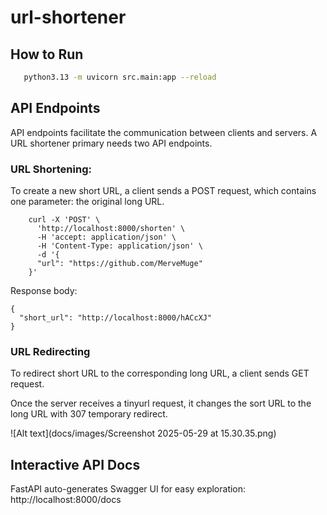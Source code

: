 # url-shortener

## How to Run

```bash
   python3.13 -m uvicorn src.main:app --reload
```

## API Endpoints
API endpoints facilitate the communication between clients and servers.
A URL shortener primary needs two API endpoints.

### URL Shortening:
To create a new short URL, a client sends a POST request, which contains one parameter: the original long URL.
```
    curl -X 'POST' \
      'http://localhost:8000/shorten' \
      -H 'accept: application/json' \
      -H 'Content-Type: application/json' \
      -d '{
      "url": "https://github.com/MerveMuge"
    }'
```
Response body:
```
{
  "short_url": "http://localhost:8000/hACcXJ"
}
```

### URL Redirecting
To redirect short URL to the corresponding long URL, a client sends GET request.

Once the server receives a tinyurl request, it changes the sort URL to the long URL with 307 temporary redirect.

![Alt text](docs/images/Screenshot 2025-05-29 at 15.30.35.png)


## Interactive API Docs
FastAPI auto-generates Swagger UI for easy exploration: http://localhost:8000/docs
